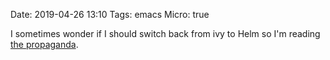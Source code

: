 Date: 2019-04-26 13:10
Tags: emacs
Micro: true

I sometimes wonder if I should switch back from ivy to Helm so I'm reading [the propaganda](http://tuhdo.github.io/helm-intro.html).